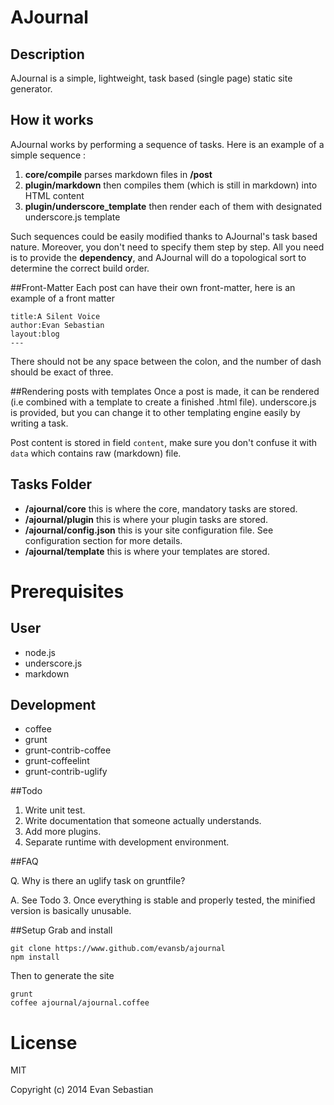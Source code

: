 # AJournal

## Description
AJournal is a simple, lightweight, task based (single page) static site generator.

## How it works
AJournal works by performing a sequence of tasks. Here is an example of a simple sequence :

1. **core/compile** parses markdown files in **/post**
2. **plugin/markdown** then compiles them (which is still in markdown) into HTML content
3. **plugin/underscore_template** then render each of them with designated underscore.js template

Such sequences could be easily modified thanks to AJournal's task based nature. Moreover, you don't need to specify them step by step. All you need is to provide the **dependency**, and AJournal will do a topological sort to determine the correct build order.

##Front-Matter
Each post can have their own front-matter, here is an example of a front matter

	title:A Silent Voice
	author:Evan Sebastian
	layout:blog
	---

There should not be any space between the colon, and the number of dash should be exact of three.

##Rendering posts with templates
Once a post is made, it can be rendered (i.e combined with a template to create a finished .html file).
underscore.js is provided, but you can change it to other templating engine easily by writing a task.

Post content is stored in field `content`, make sure you don't confuse it with `data` which contains raw (markdown) file.

## Tasks Folder
* **/ajournal/core** this is where the core, mandatory tasks are stored.
* **/ajournal/plugin** this is where your plugin tasks are stored.
* **/ajournal/config.json** this is your site configuration file. See
  configuration section for more details.
* **/ajournal/template** this is where your templates are stored.

# Prerequisites
## User
- node.js
- underscore.js
- markdown

## Development
- coffee
- grunt
- grunt-contrib-coffee
- grunt-coffeelint
- grunt-contrib-uglify

##Todo
1. Write unit test.
2. Write documentation that someone actually understands.
2. Add more plugins.
3. Separate runtime with development environment.

##FAQ

Q. Why is there an uglify task on gruntfile?

A. See Todo 3. Once everything is stable and properly tested, the minified version is basically unusable.

##Setup
Grab and install

	git clone https://www.github.com/evansb/ajournal
    npm install

Then to generate the site

	grunt
    coffee ajournal/ajournal.coffee

# License
MIT

Copyright (c) 2014 Evan Sebastian

